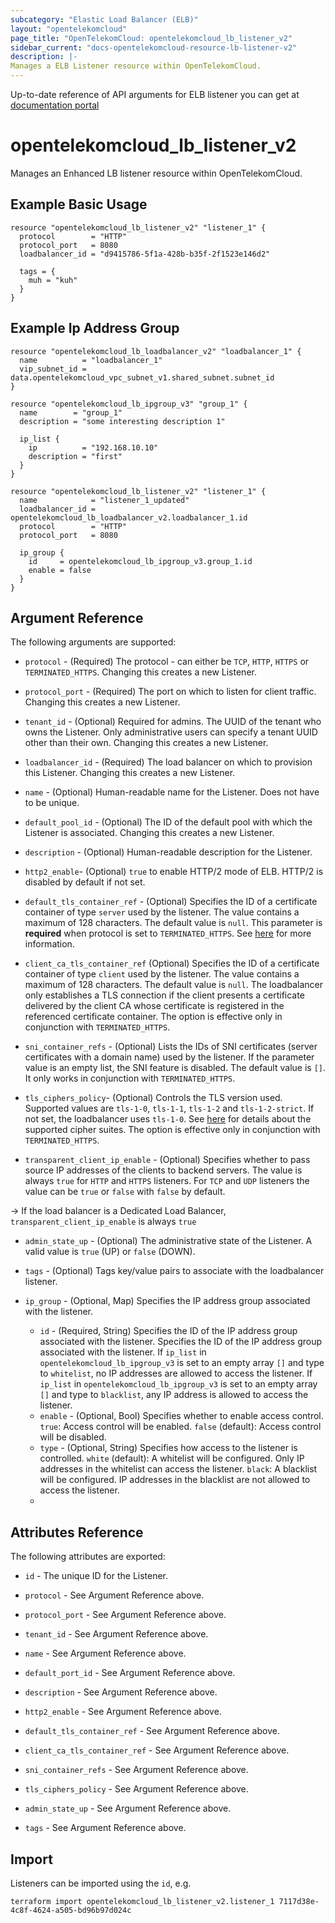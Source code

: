 ```yaml
---
subcategory: "Elastic Load Balancer (ELB)"
layout: "opentelekomcloud"
page_title: "OpenTelekomCloud: opentelekomcloud_lb_listener_v2"
sidebar_current: "docs-opentelekomcloud-resource-lb-listener-v2"
description: |-
Manages a ELB Listener resource within OpenTelekomCloud.
---
```


Up-to-date reference of API arguments for ELB listener you can get at
[documentation portal](https://docs.otc.t-systems.com/elastic-load-balancing/api-ref/apis_v2.0/listener)

# opentelekomcloud_lb_listener_v2

Manages an Enhanced LB listener resource within OpenTelekomCloud.

## Example Basic Usage

```hcl
resource "opentelekomcloud_lb_listener_v2" "listener_1" {
  protocol        = "HTTP"
  protocol_port   = 8080
  loadbalancer_id = "d9415786-5f1a-428b-b35f-2f1523e146d2"

  tags = {
    muh = "kuh"
  }
}
```

## Example Ip Address Group

```hcl
resource "opentelekomcloud_lb_loadbalancer_v2" "loadbalancer_1" {
  name          = "loadbalancer_1"
  vip_subnet_id = data.opentelekomcloud_vpc_subnet_v1.shared_subnet.subnet_id
}

resource "opentelekomcloud_lb_ipgroup_v3" "group_1" {
  name        = "group_1"
  description = "some interesting description 1"

  ip_list {
    ip          = "192.168.10.10"
    description = "first"
  }
}

resource "opentelekomcloud_lb_listener_v2" "listener_1" {
  name            = "listener_1_updated"
  loadbalancer_id = opentelekomcloud_lb_loadbalancer_v2.loadbalancer_1.id
  protocol        = "HTTP"
  protocol_port   = 8080

  ip_group {
    id     = opentelekomcloud_lb_ipgroup_v3.group_1.id
    enable = false
  }
}
```

## Argument Reference

The following arguments are supported:

* `protocol` - (Required) The protocol - can either be `TCP`, `HTTP`, `HTTPS` or `TERMINATED_HTTPS`.
  Changing this creates a new Listener.

* `protocol_port` - (Required) The port on which to listen for client traffic.
  Changing this creates a new Listener.

* `tenant_id` - (Optional) Required for admins. The UUID of the tenant who owns
  the Listener.  Only administrative users can specify a tenant UUID
  other than their own. Changing this creates a new Listener.

* `loadbalancer_id` - (Required) The load balancer on which to provision this
  Listener. Changing this creates a new Listener.

* `name` - (Optional) Human-readable name for the Listener. Does not have
  to be unique.

* `default_pool_id` - (Optional) The ID of the default pool with which the
  Listener is associated. Changing this creates a new Listener.

* `description` - (Optional) Human-readable description for the Listener.

* `http2_enable`- (Optional) `true` to enable HTTP/2 mode of ELB.
  HTTP/2 is disabled by default if not set.

* `default_tls_container_ref` - (Optional) Specifies the ID of a certificate container of type `server`
  used by the listener. The value contains a maximum of 128 characters. The default value is `null`.
  This parameter is **required** when protocol is set to `TERMINATED_HTTPS`.
  See [here](https://wiki.openstack.org/wiki/Network/LBaaS/docs/how-to-create-tls-loadbalancer)
  for more information.

* `client_ca_tls_container_ref`  (Optional) Specifies the ID of a certificate container of type `client`
  used by the listener. The value contains a maximum of 128 characters. The default value is `null`.
  The loadbalancer only establishes a TLS connection if the client presents a certificate delivered by
  the client CA whose certificate is registered in the referenced certificate container. The option is
  effective only in conjunction with `TERMINATED_HTTPS`.

* `sni_container_refs` - (Optional) Lists the IDs of SNI certificates (server certificates with a domain name) used
  by the listener. If the parameter value is an empty list, the SNI feature is disabled.
  The default value is `[]`. It only works in conjunction with `TERMINATED_HTTPS`.

* `tls_ciphers_policy`- (Optional) Controls the TLS version used. Supported values are `tls-1-0`, `tls-1-1`,
  `tls-1-2` and `tls-1-2-strict`. If not set, the loadbalancer uses `tls-1-0`. See
  [here](https://docs.otc.t-systems.com/api/elb/elb_zq_jt_0001.html) for details about the supported cipher
  suites. The option is effective only in conjunction with `TERMINATED_HTTPS`.

* `transparent_client_ip_enable` - (Optional) Specifies whether to pass source IP addresses of the clients to
  backend servers. The value is always `true` for `HTTP` and `HTTPS` listeners. For `TCP` and `UDP` listeners the
  value can be `true` or `false` with `false` by default.

->
  If the load balancer is a Dedicated Load Balancer, `transparent_client_ip_enable` is always `true`

* `admin_state_up` - (Optional) The administrative state of the Listener.
  A valid value is `true` (UP) or `false` (DOWN).

* `tags` - (Optional) Tags key/value pairs to associate with the loadbalancer listener.

* `ip_group` - (Optional, Map) Specifies the IP address group associated with the listener.
  * `id` - (Required, String) Specifies the ID of the IP address group associated with the listener.
    Specifies the ID of the IP address group associated with the listener.
    If `ip_list` in `opentelekomcloud_lb_ipgroup_v3` is set to an empty array `[]` and type to `whitelist`, no IP addresses are allowed to access the listener.
    If `ip_list` in `opentelekomcloud_lb_ipgroup_v3` is set to an empty array `[]` and type to `blacklist`, any IP address is allowed to access the listener.
  * `enable` - (Optional, Bool) Specifies whether to enable access control.
    `true`: Access control will be enabled.
    `false` (default): Access control will be disabled.
  * `type` - (Optional, String) Specifies how access to the listener is controlled.
    `white` (default): A whitelist will be configured. Only IP addresses in the whitelist can access the listener.
    `black`: A blacklist will be configured. IP addresses in the blacklist are not allowed to access the listener.
  *
## Attributes Reference

The following attributes are exported:

* `id` - The unique ID for the Listener.

* `protocol` - See Argument Reference above.

* `protocol_port` - See Argument Reference above.

* `tenant_id` - See Argument Reference above.

* `name` - See Argument Reference above.

* `default_port_id` - See Argument Reference above.

* `description` - See Argument Reference above.

* `http2_enable` - See Argument Reference above.

* `default_tls_container_ref` - See Argument Reference above.

* `client_ca_tls_container_ref` - See Argument Reference above.

* `sni_container_refs` - See Argument Reference above.

* `tls_ciphers_policy` - See Argument Reference above.

* `admin_state_up` - See Argument Reference above.

* `tags` - See Argument Reference above.

## Import

Listeners can be imported using the `id`, e.g.

```shell
terraform import opentelekomcloud_lb_listener_v2.listener_1 7117d38e-4c8f-4624-a505-bd96b97d024c
```
